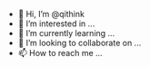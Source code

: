 - 👋 Hi, I’m @qithink
- 👀 I’m interested in ...
- 🌱 I’m currently learning ...
- 💞️ I’m looking to collaborate on ...
- 📫 How to reach me ...

<!---
qithink/qithink is a ✨ special ✨ repository because its `README.md` (this file) appears on your GitHub profile.
You can click the Preview link to take a look at your changes.
--->
